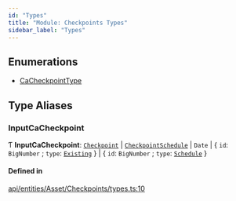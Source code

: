 ```yaml
---
id: "Types"
title: "Module: Checkpoints Types"
sidebar_label: "Types"
---
```


## Enumerations

- [CaCheckpointType](../../../../../../enums/API/Entities/Asset/Checkpoints/Types/CaCheckpointType/CaCheckpointType.md)

## Type Aliases

### InputCaCheckpoint

Ƭ **InputCaCheckpoint**: [`Checkpoint`](../../../../../../classes/API/Entities/Checkpoint/Checkpoint.md) \| [`CheckpointSchedule`](../../../../../../classes/API/Entities/CheckpointSchedule/CheckpointSchedule.md) \| `Date` \| { `id`: `BigNumber` ; `type`: [`Existing`](../../../../../../enums/API/Entities/Asset/Checkpoints/Types/CaCheckpointType/CaCheckpointType.md#existing)  } \| { `id`: `BigNumber` ; `type`: [`Schedule`](../../../../../../enums/API/Entities/Asset/Checkpoints/Types/CaCheckpointType/CaCheckpointType.md#schedule)  }

#### Defined in

[api/entities/Asset/Checkpoints/types.ts:10](https://github.com/PolymeshAssociation/polymesh-sdk/blob/95e180d2/src/api/entities/Asset/Checkpoints/types.ts#L10)
